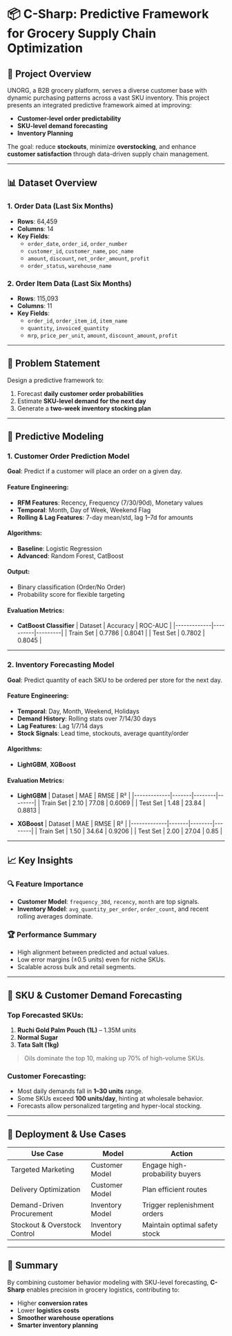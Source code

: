 
# 📦 C-Sharp: Predictive Framework for Grocery Supply Chain Optimization

## 🚀 Project Overview

UNORG, a B2B grocery platform, serves a diverse customer base with dynamic purchasing patterns across a vast SKU inventory. This project presents an integrated predictive framework aimed at improving:

- **Customer-level order predictability**
- **SKU-level demand forecasting**
- **Inventory Planning**

The goal: reduce **stockouts**, minimize **overstocking**, and enhance **customer satisfaction** through data-driven supply chain management.

---

## 📊 Dataset Overview

### 1. Order Data (Last Six Months)
- **Rows**: 64,459
- **Columns**: 14
- **Key Fields**:  
  - `order_date`, `order_id`, `order_number`
  - `customer_id`, `customer_name`, `poc_name`
  - `amount`, `discount`, `net_order_amount`, `profit`
  - `order_status`, `warehouse_name`

### 2. Order Item Data (Last Six Months)
- **Rows**: 115,093  
- **Columns**: 11  
- **Key Fields**:  
  - `order_id`, `order_item_id`, `item_name`
  - `quantity`, `invoiced_quantity`
  - `mrp`, `price_per_unit`, `amount`, `discount_amount`, `profit`

---

## 🎯 Problem Statement

Design a predictive framework to:
1. Forecast **daily customer order probabilities**
2. Estimate **SKU-level demand for the next day**
3. Generate a **two-week inventory stocking plan**

---

## 🤖 Predictive Modeling

### 1. Customer Order Prediction Model
**Goal**: Predict if a customer will place an order on a given day.

#### Feature Engineering:
- **RFM Features**: Recency, Frequency (7/30/90d), Monetary values
- **Temporal**: Month, Day of Week, Weekend Flag
- **Rolling & Lag Features**: 7-day mean/std, lag 1–7d for amounts

#### Algorithms:
- **Baseline**: Logistic Regression
- **Advanced**: Random Forest, CatBoost

#### Output:
- Binary classification (Order/No Order)
- Probability score for flexible targeting

#### Evaluation Metrics:
- **CatBoost Classifier**
  | Dataset     | Accuracy | ROC-AUC |
  |-------------|----------|---------|
  | Train Set   | 0.7786   | 0.8041  |
  | Test Set    | 0.7802   | 0.8045  |

---

### 2. Inventory Forecasting Model
**Goal**: Predict quantity of each SKU to be ordered per store for the next day.

#### Feature Engineering:
- **Temporal**: Day, Month, Weekend, Holidays
- **Demand History**: Rolling stats over 7/14/30 days
- **Lag Features**: Lag 1/7/14 days
- **Stock Signals**: Lead time, stockouts, average quantity/order

#### Algorithms:
- **LightGBM**, **XGBoost**

#### Evaluation Metrics:
- **LightGBM**
  | Dataset     | MAE   | RMSE   | R²     |
  |-------------|-------|--------|--------|
  | Train Set   | 2.10  | 77.08  | 0.6069 |
  | Test Set    | 1.48  | 23.84  | 0.8813 |

- **XGBoost**
  | Dataset     | MAE   | RMSE   | R²     |
  |-------------|-------|--------|--------|
  | Train Set   | 1.50  | 34.64  | 0.9206 |
  | Test Set    | 2.00  | 27.04  | 0.85   |

---

## 📈 Key Insights

### 🔍 Feature Importance
- **Customer Model**: `frequency_30d`, `recency`, `month` are top signals.
- **Inventory Model**: `avg_quantity_per_order`, `order_count`, and recent rolling averages dominate.

### 🏆 Performance Summary
- High alignment between predicted and actual values.
- Low error margins (±0.5 units) even for niche SKUs.
- Scalable across bulk and retail segments.

---

## 🛒 SKU & Customer Demand Forecasting

### Top Forecasted SKUs:
1. **Ruchi Gold Palm Pouch (1L)** – 1.35M units
2. **Normal Sugar**
3. **Tata Salt (1kg)**  
> Oils dominate the top 10, making up 70% of high-volume SKUs.

### Customer Forecasting:
- Most daily demands fall in **1–30 units** range.
- Some SKUs exceed **100 units/day**, hinting at wholesale behavior.
- Forecasts allow personalized targeting and hyper-local stocking.

---

## 🧠 Deployment & Use Cases

| Use Case | Model | Action |
|----------|-------|--------|
| Targeted Marketing | Customer Model | Engage high-probability buyers |
| Delivery Optimization | Customer Model | Plan efficient routes |
| Demand-Driven Procurement | Inventory Model | Trigger replenishment orders |
| Stockout & Overstock Control | Inventory Model | Maintain optimal safety stock |

---

## 📌 Summary

By combining customer behavior modeling with SKU-level forecasting, **C-Sharp** enables precision in grocery logistics, contributing to:
- Higher **conversion rates**
- Lower **logistics costs**
- **Smoother warehouse operations**
- **Smarter inventory planning**
